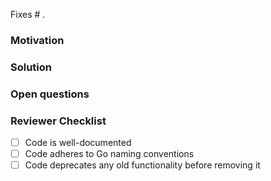 Fixes # .

### Motivation
<!--
Does this solve a bug? Enable a new use-case? Improve an existing behavior? Concrete examples are helpful here.
-->

### Solution
<!--
What is the solution here from a high level. What are the key technical decisions and why were they made?
-->

### Open questions
<!--
(optional) Any open questions or feedback on design desired?
-->

### Reviewer Checklist
- [ ] Code is well-documented
- [ ] Code adheres to Go naming conventions
- [ ] Code deprecates any old functionality before removing it